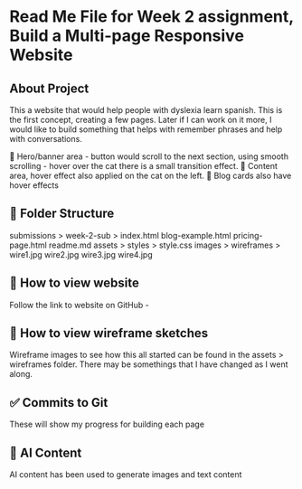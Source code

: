 # Read Me File for Week 2 assignment, Build a Multi-page Responsive Website 

## About Project
This a website that would help people with dyslexia learn spanish.  This is the first concept, creating a few pages.  Later if I can work on it more, I would like to build something that helps with remember phrases and help with conversations. 

👀 Hero/banner area - button would scroll to the next section, using smooth scrolling - hover over the cat there is a small transition effect. 
👀 Content area, hover effect also applied on the cat on the left.
👀 Blog cards also have hover effects





## 📁 Folder Structure

submissions > 
            week-2-sub >
                        index.html
                        blog-example.html
                        pricing-page.html
                        readme.md
                        assets >
                                styles >
                                        style.css
                                images >
                                wireframes >
                                        wire1.jpg
                                         wire2.jpg
                                          wire3.jpg
                                           wire4.jpg

                        
## 👀 How to view website

Follow the link to website on GitHub - 

## 👀 How to view wireframe sketches

Wireframe images to see how this all started can be found in the assets > wireframes folder.  There may be somethings that I have changed as I went along. 




## ✅ Commits to Git 
These will show my progress for building each page

## 🤖 AI Content
AI content has been used to generate images and text content